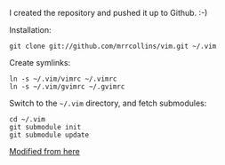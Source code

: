 I created the repository and pushed it up to Github. :-)

Installation:

    git clone git://github.com/mrrcollins/vim.git ~/.vim

Create symlinks:

    ln -s ~/.vim/vimrc ~/.vimrc
    ln -s ~/.vim/gvimrc ~/.gvimrc

Switch to the `~/.vim` directory, and fetch submodules:

    cd ~/.vim
    git submodule init
    git submodule update

[Modified from here](http://vimcasts.org/episodes/synchronizing-plugins-with-git-submodules-and-pathogen/)
